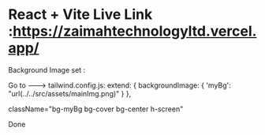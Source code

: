 # React + Vite Live Link :https://zaimahtechnologyltd.vercel.app/

Background Image set : 

Go to ---> tailwind.config.js:
    extend: {
      backgroundImage: {
        'myBg': "url(../../src/assets/mainImg.png)"
      }
    },


className="bg-myBg bg-cover bg-center h-screen"



Done 